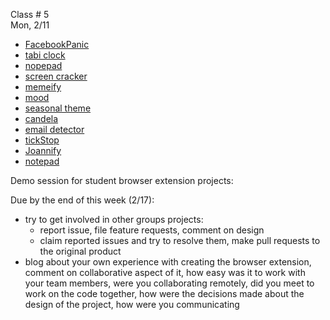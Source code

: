 
<div class="lecture1">

<div class="column_date">

Class # 5 <br>
Mon, 2/11

</div>

<div class="column_materials">
<p markdown="block">


- [FacebookPanic](https://github.com/nyu-ossd-s19/FacebookPanic)
- [tabi clock](https://github.com/nyu-ossd-s19/tabi-clock)
- [nopepad](https://github.com/nyu-ossd-s19/nopepad)
- [screen cracker](https://github.com/nyu-ossd-s19/screen-cracker-team-7)
- [memeify](https://github.com/nyu-ossd-s19/memeify-team-1)
- [mood](https://github.com/nyu-ossd-s19/mood)
- [seasonal theme](https://github.com/nyu-ossd-s19/Seasonal-Theme2k19)
- [candela](https://github.com/nyu-ossd-s19/candela-team-10)
- [email detector](https://github.com/nyu-ossd-s19/email-detector-team-12)
- [tickStop](https://github.com/nyu-ossd-s19/tickStop)
- [Joannify](https://github.com/nyu-ossd-s19/Joannify)
- [notepad](https://github.com/nyu-ossd-s19/notepad-team-3)

Demo session for student browser extension projects:


</p>
</div>


<div class="column_assign">
<p markdown="block">

Due by the end of this week (2/17):
- try to get involved in other groups projects:
  - report issue, file feature requests, comment on design
  - claim reported issues and try to resolve them, make pull requests to the original product
- blog about your own experience with creating the browser extension, comment on collaborative aspect of it, how easy was it to work with your team members, were you collaborating remotely, did you meet to work on the code together, how were the decisions made about the design of the project, how were you communicating




</p>
</div>

</div>

